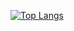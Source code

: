 [![Top Langs](https://github-readme-stats.vercel.app/api/top-langs/?username=Fiodos)](https://github.com/anuraghazra/github-readme-stats)
